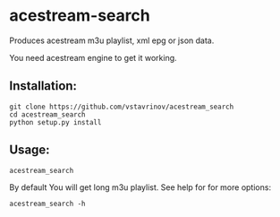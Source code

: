 # acestream-search
Produces acestream m3u playlist, xml epg or json data. 

You need acestream engine to get it working. 

## Installation:

```
git clone https://github.com/vstavrinov/acestream_search
cd acestream_search
python setup.py install
```

## Usage:

```
acestream_search
```

By default You will get long m3u playlist.
See help for for more options:

```
acestream_search -h
```
